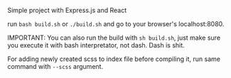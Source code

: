 Simple project with Express.js and React

run `bash build.sh` or `./build.sh` and go to your browser's localhost:8080.

IMPORTANT: You can also run the build with `sh build.sh`, just make sure you execute it with bash interpretator, not dash. Dash is shit.

For adding newly created scss to index file before compiling it, run same command with `--scss` argument.